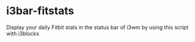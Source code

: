 # i3bar-fitstats
Display your daily Fitbit stats in the status bar of i3wm by using this script with i3blocks
